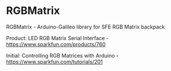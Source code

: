 RGBMatrix
=========

RGBMatrix - Arduino-Galileo library for SFE RGB Matrix backpack

Product: LED RGB Matrix Serial Interface - https://www.sparkfun.com/products/760

Initial: Controlling RGB Matrices with Arduino - https://www.sparkfun.com/tutorials/201